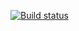 [![Build status](https://ci.appveyor.com/api/projects/status/o5m8eonnosp48we6?svg=true)](https://ci.appveyor.com/project/A-Fierce/ra-1-1)